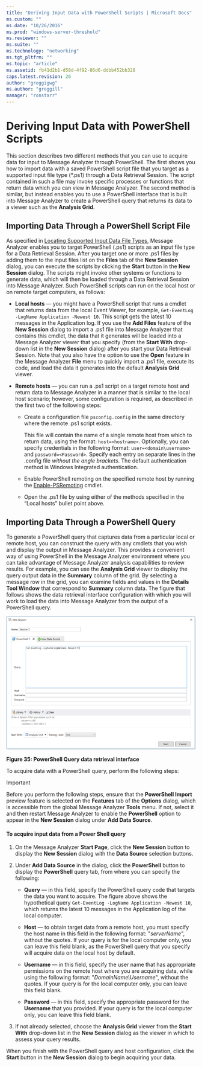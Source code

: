 ```yaml
---
title: "Deriving Input Data with PowerShell Scripts | Microsoft Docs"
ms.custom: ""
ms.date: "10/26/2016"
ms.prod: "windows-server-threshold"
ms.reviewer: ""
ms.suite: ""
ms.technology: "networking"
ms.tgt_pltfrm: ""
ms.topic: "article"
ms.assetid: fb41d2b1-d58d-4f92-86d6-ddbb452bb328
caps.latest.revision: 26
author: "greggigwg"
ms.author: "greggill"
manager: "ronstarr"
---
```


# Deriving Input Data with PowerShell Scripts

This section describes two different methods that you can use to acquire data for input to  Message Analyzer through PowerShell. The first shows you how to import data with a saved PowerShell script file that you target as a supported input file type (\*.ps1) through a Data Retrieval Session. The script contained in such a file may invoke specific processes or functions that return data which you can view in Message Analyzer. The second method is similar, but instead enables you to use a PowerShell interface that is built into Message Analyzer to create a PowerShell query that returns its data  to a viewer such as the **Analysis Grid**.  
  
## Importing Data Through a PowerShell Script File  

 As specified in [Locating Supported Input Data File Types](locating-supported-input-data-file-types.md), Message Analyzer enables you to target PowerShell (.ps1) scripts as an input file type for a Data Retrieval Session. After you target one or more .ps1 files by adding them to the input files list on the **Files** tab of the **New Session** dialog, you can execute the scripts by clicking the **Start** button in the **New Session** dialog. The scripts might invoke other systems or functions to generate data, which will then be loaded through a Data Retrieval Session into Message Analyzer. Such PowerShell scripts can run on the local host or on remote target computers, as follows:  
  
-   **Local hosts** — you might have a PowerShell script that runs a cmdlet that returns data from the local Event Viewer, for example, `Get-EventLog -LogName Application -Newest 10`. This script gets the latest 10 messages in the Application log. If you use the **Add Files** feature of the **New Session** dialog to import a .ps1 file into Message Analyzer that contains this cmdlet, the data that it generates will be loaded into a Message Analyzer viewer that you specify (from the **Start With** drop-down list in the **New Session** dialog) after you start your Data Retrieval Session. Note that you also have the option to use the **Open** feature in the Message Analyzer **File** menu to quickly import a .ps1 file, execute its code, and load the data it generates into the default **Analysis Grid** viewer.  
  
-   **Remote hosts** — you can run a .ps1 script on a target remote host and return data to Message Analyzer in a manner that is similar to the local host scenario; however, some configuration is required, as described in the first two of the following steps:  
  
    -   Create a configuration file `psconfig.config` in the same directory where the remote .ps1 script exists.  
  
         This file will contain the name of a single remote host from which to return data, using the format:  `host=<hostname>`. Optionally, you can specify credentials in the following format:  `user=<domain\username>` and `password=<Password>`. Specify each entry on separate lines in the .config file *without the angle brackets*. The default authentication method is Windows Integrated authentication.  
  
    -   Enable PowerShell remoting on the specified remote host by running the [Enable-PSRemoting](http://technet.microsoft.com/en-us/library/hh849694.aspx) cmdlet.  
  
    -   Open the .ps1 file by using either of the methods specified in the “Local hosts” bullet point above.  
  
## Importing Data Through a PowerShell Query  

 To generate a PowerShell query that captures data from a particular local or remote host, you can construct the query with any cmdlets that you wish and display the output in Message Analyzer. This provides a convenient way of using PowerShell in the Message Analyzer environment where you can take advantage of Message Analyzer analysis capabilities to review results. For example, you can use the **Analysis Grid** viewer to display the query output data in the **Summary** column of the grid. By selecting a message row in the grid, you   can examine fields and values in the **Details** **Tool Window** that correspond to **Summary** column data. The figure that follows shows the data retrieval interface configuration with which you will work to load the data into Message Analyzer from the output of a PowerShell query.  
  
 ![PowerShell Query data retrieval interface](media/fig35-powershell-query-data-retrieval-interface.png "Fig35-PowerShell Query data retrieval interface")  
  
 **Figure 35: PowerShell Query data retrieval interface**  
  
 To acquire data with a PowerShell query, perform the following steps:  
  
> [!IMPORTANT]
>  Before you perform the following steps, ensure that the **PowerShell Import** preview feature is selected on the **Features** tab of the **Options** dialog, which is accessible from the global Message Analyzer **Tools** menu. If not, select it and then restart Message Analyzer to enable the **PowerShell** option to appear in the **New Session** dialog under **Add Data Source**.  
  
#### To acquire input data from a Power Shell query  
  
1.  On the Message Analyzer  **Start Page**, click the **New Session** button to display the **New Session** dialog with the **Data Source** selection buttons.  
  
2.  Under **Add Data Source** in the dialog, click the **PowerShell** button to display the **PowerShell** query tab, from where you can specify the following:  
  
    -   **Query** — in this field, specify the PowerShell query code that targets the data you want to acquire. The figure above shows the hypothetical query `Get-EventLog -LogName Application -Newest 10`, which returns the latest 10 messages in the Application log of the local computer.  
  
    -   **Host** — to obtain target data from a remote host, you must specify the host name in this field in the following format: "*serverName*", without the quotes.  If your query is for the local computer only, you can leave this field blank, as the  PowerShell query that you specify will acquire data on the local host by default.  
  
    -   **Username** — in this field, specify the user name that has appropriate permissions on the remote host where you are acquiring data, while using the following format:  "*DomainName\Username*", without the quotes. If your query is for the local computer only, you can leave this field blank.  
  
    -   **Password** — in this field, specify the appropriate password for the **Username** that you provided.  If your query is for the local computer only, you can leave this field blank.  
  
3.  If not already selected, choose the **Analysis Grid** viewer from the **Start With** drop-down list in the **New Session** dialog as the viewer in which to assess your query results.  
  
 When you finish with the PowerShell query and host configuration, click the **Start** button in the **New Session** dialog to begin acquiring your data.